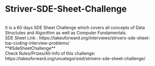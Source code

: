 # Striver-SDE-Sheet-Challenge
<br>
It is a 60 days SDE Sheet Challenge which covers all concepts of Data Structutes and Algorithm as well as Computer Fundamentals.<br>
SDE Sheet Link : https://takeuforward.org/interviews/strivers-sde-sheet-top-coding-interview-problems/
<br>
**#SdeSheetChallenge** <br>
Check Rules/Prizes/All-Info of this challenge: https://takeuforward.org/uncategorized/strivers-sde-sheet-challenge/
